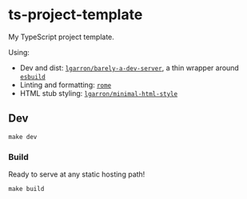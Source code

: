 # ts-project-template

My TypeScript project template.

Using:

- Dev and dist: [`lgarron/barely-a-dev-server`](https://github.com/lgarron/barely-a-dev-server), a thin wrapper around [`esbuild`](https://esbuild.github.io/)
- Linting and formatting: [`rome`](https://rome.tools/)
- HTML stub styling: [`lgarron/minimal-html-style`](https://github.com/lgarron/minimal-html-style)

## Dev

```shell
make dev
```

### Build

Ready to serve at any static hosting path!

```shell
make build
```
